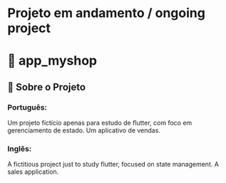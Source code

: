 # Projeto em andamento / ongoing project

# 📱 app_myshop

## :memo: Sobre o Projeto<br>
### Português:<br>
Um projeto fictício apenas para estudo de flutter, com foco em gerenciamento de estado.
Um aplicativo de vendas.

### Inglês:<br>
A fictitious project just to study flutter, focused on state management.
A sales application.
